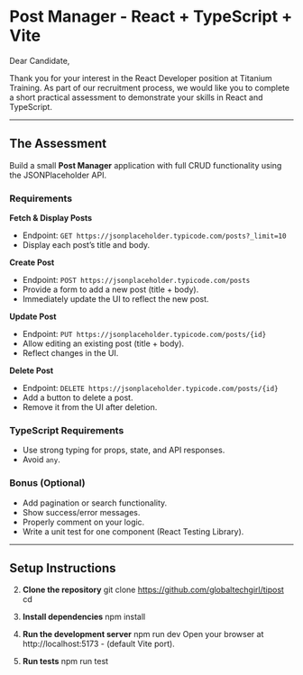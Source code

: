 # Post Manager - React + TypeScript + Vite

Dear Candidate,

Thank you for your interest in the React Developer position at Titanium Training. As part of our recruitment process, we would like you to complete a short practical assessment to demonstrate your skills in React and TypeScript.

---

## The Assessment

Build a small **Post Manager** application with full CRUD functionality using the JSONPlaceholder API.

### Requirements

**Fetch & Display Posts**  
- Endpoint: `GET https://jsonplaceholder.typicode.com/posts?_limit=10`  
- Display each post’s title and body.

**Create Post**  
- Endpoint: `POST https://jsonplaceholder.typicode.com/posts`  
- Provide a form to add a new post (title + body).  
- Immediately update the UI to reflect the new post.

**Update Post**  
- Endpoint: `PUT https://jsonplaceholder.typicode.com/posts/{id}`  
- Allow editing an existing post (title + body).  
- Reflect changes in the UI.

**Delete Post**  
- Endpoint: `DELETE https://jsonplaceholder.typicode.com/posts/{id}`  
- Add a button to delete a post.  
- Remove it from the UI after deletion.

### TypeScript Requirements
- Use strong typing for props, state, and API responses.  
- Avoid `any`.

### Bonus (Optional)
- Add pagination or search functionality.  
- Show success/error messages.  
- Properly comment on your logic.  
- Write a unit test for one component (React Testing Library).

---

## Setup Instructions

2. **Clone the repository**
git clone <https://github.com/globaltechgirl/tipost>
cd <tipoost>

2. **Install dependencies**
npm install

3. **Run the development server**
npm run dev
Open your browser at http://localhost:5173 - (default Vite port).

4. **Run tests**
npm run test

